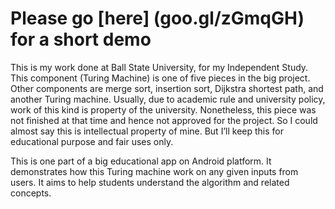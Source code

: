 Please go [here] (goo.gl/zGmqGH) for a short demo
============================================


This is my work done at Ball State University, for my Independent Study. This component (Turing Machine) is one of five pieces in the big project. Other components are merge sort, insertion sort, Dijkstra shortest path, and another Turing machine. 
Usually, due to academic rule and university policy, work of this kind is property of the university. Nonetheless, this piece was not finished at that time and hence not approved for the project. So I could almost say this is intellectual property of mine. But I’ll keep this for educational purpose and fair uses only. 

This is one part of a big educational app on Android platform. It demonstrates how this Turing machine work on any given inputs from users. It aims to help students understand the algorithm and related concepts.
